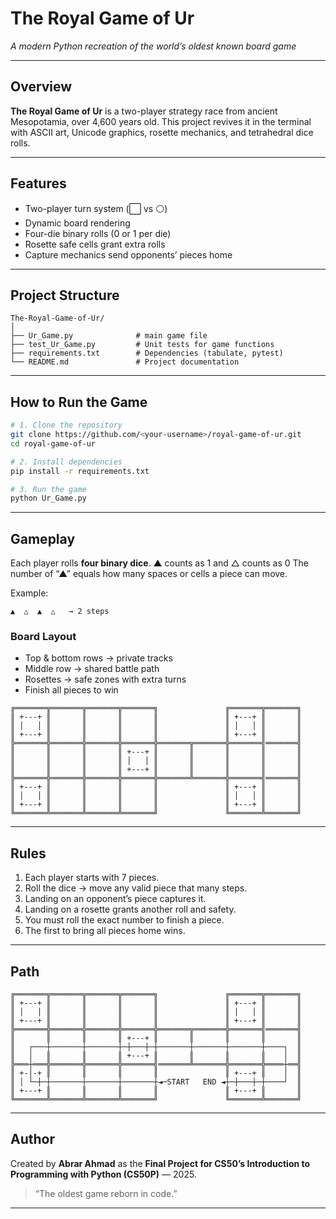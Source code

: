 # The Royal Game of Ur
*A modern Python recreation of the world’s oldest known board game*

---

## Overview
**The Royal Game of Ur** is a two-player strategy race from ancient Mesopotamia, over 4,600 years old.
This project revives it in the terminal with ASCII art, Unicode graphics, rosette mechanics, and tetrahedral dice rolls.

---

## Features
- Two-player turn system (⬜️ vs ⚪️)
- Dynamic board rendering
- Four-die binary rolls (0 or 1 per die)
- Rosette safe cells grant extra rolls
- Capture mechanics send opponents’ pieces home


---

## Project Structure
```
The-Royal-Game-of-Ur/
│
├── Ur_Game.py              # main game file
├── test_Ur_Game.py         # Unit tests for game functions
├── requirements.txt        # Dependencies (tabulate, pytest)
└── README.md               # Project documentation
```

---




## How to Run the Game
```bash
# 1. Clone the repository
git clone https://github.com/<your-username>/royal-game-of-ur.git
cd royal-game-of-ur

# 2. Install dependencies
pip install -r requirements.txt

# 3. Run the game
python Ur_Game.py

```

---

## Gameplay
Each player rolls **four binary dice**.
▲ counts as 1 and △ counts as 0
The number of “▲” equals how many spaces or cells a piece can move.

Example:
```
▲  △  ▲  △   → 2 steps
```

### Board Layout
- Top & bottom rows → private tracks
- Middle row → shared battle path
- Rosettes → safe zones with extra turns
- Finish all pieces to win
```
╔═══════╦═══════╦═══════╦═══════╗               ╔═══════╦═══════╗
║ +---+ ║       ║       ║       ║               ║ +---+ ║       ║
║ │   │ ║       ║       ║       ║               ║ │   │ ║       ║
║ +---+ ║       ║       ║       ║               ║ +---+ ║       ║
╠═══════╬═══════╬═══════╬═══════╬═══════╦═══════╬═══════╣═══════╣
║       ║       ║       ║ +---+ ║       ║       ║       ║       ║
║       ║       ║       ║ │   │ ║       ║       ║       ║       ║
║       ║       ║       ║ +---+ ║       ║       ║       ║       ║
╠═══════╬═══════╬═══════╬═══════╬═══════╩═══════╬═══════╣═══════╣
║ +---+ ║       ║       ║       ║               ║ +---+ ║       ║
║ │   │ ║       ║       ║       ║               ║ │   │ ║       ║
║ +---+ ║       ║       ║       ║               ║ +---+ ║       ║
╚═══════╩═══════╩═══════╩═══════╝               ╚═══════╩═══════╝
```
---

## Rules
1. Each player starts with 7 pieces.
2. Roll the dice → move any valid piece that many steps.
3. Landing on an opponent’s piece captures it.
4. Landing on a rosette grants another roll and safety.
5. You must roll the exact number to finish a piece.
6. The first to bring all pieces home wins.



---
## Path
```
╔═══════╦═══════╦═══════╦═══════╗               ╔═══════╦═══════╗
║ +---+ ║       ║       ║       ║               ║ +---+ ║       ║
║ │   │ ║       ║       ║       ║               ║ │   │ ║       ║
║ +---+ ║       ║       ║       ║               ║ +---+ ║       ║
╠═══════╬═══════╬═══════╬═══════╬═══════╦═══════╬═══════╣═══════╣
║       ║       ║       ║ +---+ ║       ║       ║       ║       ║
║   ┌───┼───────┼───────┼─┼───┼─┼───────┼───────┼───────┼────┐  ║
║   │   ║       ║       ║ +---+ ║       ║       ║       ║    │  ║
╠═══┼═══╬═══════╬═══════╬═══════╣═══════╩═══════╬═══════╬════┼══╣
║ +-│-+ ║       ║       ║       ║               ║ +---+ ║    │  ║
║ │ └─┼─┼───────┼───────┼───────┼◄─START   END ◄┼─┼───┼─┼────┘  ║
║ +---+ ║       ║       ║       ║               ║ +---+ ║       ║
╚═══════╩═══════╩═══════╩═══════╝               ╚═══════╩═══════╝
```

---

## Author
Created by **Abrar Ahmad** as the **Final Project for CS50’s Introduction to Programming with Python (CS50P)** — 2025.
> “The oldest game reborn in code.”

---
